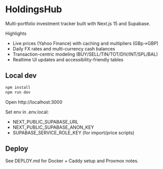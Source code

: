 # HoldingsHub

Multi-portfolio investment tracker built with Next.js 15 and Supabase.

Highlights
- Live prices (Yahoo Finance) with caching and multipliers (GBp→GBP)
- Daily FX rates and multi-currency cash balances
- Transaction-centric modeling (BUY/SELL/TIN/TOT/DIV/INT/SPL/BAL)
- Realtime UI updates and accessibility-friendly tables

## Local dev

```powershell
npm install
npm run dev
```

Open http://localhost:3000

Set env in .env.local:
- NEXT_PUBLIC_SUPABASE_URL
- NEXT_PUBLIC_SUPABASE_ANON_KEY
- SUPABASE_SERVICE_ROLE_KEY (for import/price scripts)

## Deploy

See DEPLOY.md for Docker + Caddy setup and Proxmox notes.
